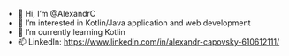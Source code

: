 - 👋 Hi, I’m @AlexandrC
- 👀 I’m interested in Kotlin/Java application and web development
- 🌱 I’m currently learning Kotlin
- 📫 LinkedIn: https://www.linkedin.com/in/alexandr-capovsky-610612111/

<!---
AlexandrC/AlexandrC is a ✨ special ✨ repository because its `README.md` (this file) appears on your GitHub profile.
You can click the Preview link to take a look at your changes.
--->
